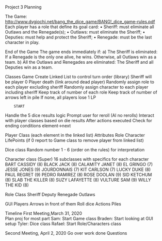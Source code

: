 Project 3 Planning 

The Game: http://www.dvgiochi.net/bang_the_dice_game/BANG!_dice_game-rules.pdf
Each player has a role that define its goal card:
• Sheriff: must eliminate all Outlaws and the Renegade(s); • Outlaws: must eliminate the Sheriff;
• Deputies: must help and protect the Sheriff;
• Renegade: must be the last character in play.


End of the Game
The game ends immediately if:
a) The Sheriff is eliminated: If a Renegade is the only one alive, he wins. Otherwise, all Outlaws win as a team.
b) All the Outlaws and Renegades are eliminated: The Sheriff and all Deputies win as a team.




Classes
Game
  Create Linked List to control turn order (library)
    Sheriff will be player 0
  Player death (link around dead player)
  Randomly assign role to each player excluding sheriff
  Randomly assign character to each player including sheriff
  Keep track of number of each role
  Keep track of number of arrows left in pile
    If none, all players lose 1 LP

		START
Handle the 5 dice results logic
Prompt user for reroll (AI no rerolls)
Interact with player classes based on die results 
After actions executed
Check for ending conditions
element->next

Player Class (each element in the linked list)
Attributes
Role
Character
LifePoints (if 0 report to Game class to remove player from linked list)
	

Dice class
Random number 1 - 6 (order on the rules) for interpretation


Character class (Super)
16 subclasses with specifics for each character
BART CASSIDY (8)
BLACK JACK (8)
CALAMITY JANET (8)
EL GRINGO (7)
JESSE JONES (9)
JOURDONNAIS (7)
KIT CARLSON (7)
LUCKY DUKE (8)
PAUL REGRET (9)
PEDRO RAMIREZ (8)
ROSE DOOLAN (9)
SID KETCHUM (8)
SLAB THE KILLER (8)
SUZY LAFAYETTE (8)
VULTURE SAM (9)
WILLY THE KID (8)

Role Class
Sheriff
Deputy
Renegade
Outlaws



GUI
Players
Arrows in front of them
Roll dice
Actions
Piles



Timeline
First Meeting,March 31, 2020	
Plan proj for most part
Sam: Start Game class
Braden: Start looking at GUI setup
Tyler: Dice class
Rafael: Start Role/Characters class 


Second Meeting, April 2, 2020
Go over work done
Questions 
